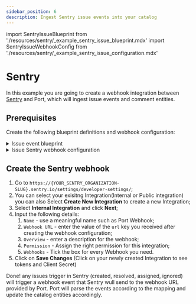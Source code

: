 ```yaml
---
sidebar_position: 6
description: Ingest Sentry issue events into your catalog
---
```


import SentryIssueBlueprint from './resources/sentry/\_example_sentry_issue_blueprint.mdx'
import SentryIssueWebhookConfig from './resources/sentry/\_example_sentry_issue_configuration.mdx'

# Sentry

In this example you are going to create a webhook integration between [Sentry](https://sentry.io) and Port, which will ingest issue events and comment entities.

## Prerequisites

Create the following blueprint definitions and webhook configuration:

<details>
<summary> Issue event blueprint </summary>

<SentryIssueBlueprint/>

</details>

<details>
<summary> Issue Sentry webhook configuration </summary>

Remember to update the `WEBHOOK_SECRET` with the real secret Sentry generates after you create the webhook integration.

<SentryIssueWebhookConfig/>

</details>

## Create the Sentry webhook

1. Go to `https://{YOUR_SENTRY_ORGANIZATION-SLUG}.sentry.io/settings/developer-settings/`;
2. You can select your exisitng Integration(Internal or Public integration) you can also Select **Create New Integration** to create a new Integration;
3. Select **Internal Integration** and click **Next**;
4. Input the following details:
   1. `Name` - use a meaningful name such as Port Webhook;
   2. `Webhook URL` - enter the value of the `url` key you received after creating the webhook configuration;
   3. `Overview` - enter a description for the webhook;
   4. `Permission` - Assign the right permission for this integration;
   5. `Webhooks` - Tick the box for every Webhook you need.
5.  Click on **Save Changes** (Click on your newly created Integration to see tokens and Client Secret)


Done! any issues trigger in Sentry (created, resolved, assigned, ignored) will trigger a webhook event that Sentry wull send to the webhook URL provided by Port. Port will parse the events according to the mapping and update the catalog entities accordingly.